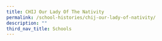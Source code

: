 ```yaml
---
title: CHIJ Our Lady Of The Nativity
permalink: /school-histories/chij-our-lady-of-nativity/
description: ""
third_nav_title: Schools
---
```


